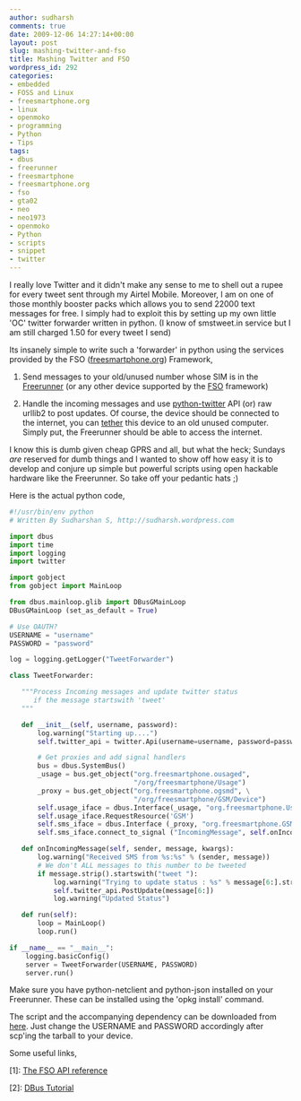 ```yaml
---
author: sudharsh
comments: true
date: 2009-12-06 14:27:14+00:00
layout: post
slug: mashing-twitter-and-fso
title: Mashing Twitter and FSO
wordpress_id: 292
categories:
- embedded
- FOSS and Linux
- freesmartphone.org
- linux
- openmoko
- programming
- Python
- Tips
tags:
- dbus
- freerunner
- freesmartphone
- freesmartphone.org
- fso
- gta02
- neo
- neo1973
- openmoko
- Python
- scripts
- snippet
- twitter
---
```


I really love Twitter and it didn't make any sense to me to shell out a rupee for every tweet sent through my Airtel Mobile. Moreover, I am on one of those monthly booster packs which allows you to send 22000 text messages for free. I simply had to exploit this by setting up my own little 'OC' twitter forwarder written in python. (I know of smstweet.in service but I am still charged 1.50 for every tweet I send)

Its insanely simple to write such a 'forwarder' in python using the services provided by the FSO ([freesmartphone.org](http://wiki.freesmartphone.org)) Framework,



	
  1. Send messages to your old/unused number whose SIM is in the [Freerunner](http://openmoko.com/freerunner.html) (or any other device supported by the [FSO](http://wiki.freesmartphone.org) framework)

	
  2. Handle the incoming messages and use [python-twitter](http://code.google.com/p/python-twitter/) API (or) raw urllib2 to post updates. Of course, the device should be connected to the internet, you can [tether](http://wiki.openmoko.org/wiki/Usb_networking) this device to an old unused computer. Simply put, the Freerunner should be able to access the internet.


I know this is dumb given cheap GPRS and all, but what the heck; Sundays _are_ reserved for dumb things and I wanted to show off how easy it is to develop and conjure up simple but powerful scripts using open hackable hardware like the Freerunner. So take off your pedantic hats ;)

Here is the actual python code,

``` python
#!/usr/bin/env python
# Written By Sudharshan S, http://sudharsh.wordpress.com

import dbus
import time
import logging
import twitter

import gobject
from gobject import MainLoop

from dbus.mainloop.glib import DBusGMainLoop
DBusGMainLoop (set_as_default = True)

# Use OAUTH?
USERNAME = "username"
PASSWORD = "password"

log = logging.getLogger("TweetForwarder")

class TweetForwarder:

   """Process Incoming messages and update twitter status
      if the message startswith 'tweet'
   """

   def __init__(self, username, password):
       log.warning("Starting up....")
       self.twitter_api = twitter.Api(username=username, password=password)

       # Get proxies and add signal handlers
       bus = dbus.SystemBus()
       _usage = bus.get_object("org.freesmartphone.ousaged",
                               "/org/freesmartphone/Usage")
       _proxy = bus.get_object("org.freesmartphone.ogsmd", \
                               "/org/freesmartphone/GSM/Device")
       self.usage_iface = dbus.Interface(_usage, "org.freesmartphone.Usage")
       self.usage_iface.RequestResource('GSM')
       self.sms_iface = dbus.Interface (_proxy, "org.freesmartphone.GSM.SMS")
       self.sms_iface.connect_to_signal ("IncomingMessage", self.onIncomingMessage)

   def onIncomingMessage(self, sender, message, kwargs):
       log.warning("Received SMS from %s:%s" % (sender, message))
       # We don't ALL messages to this number to be tweeted
       if message.strip().startswith("tweet "):
           log.warning("Trying to update status : %s" % message[6:].strip())
           self.twitter_api.PostUpdate(message[6:])
           log.warning("Updated Status")

   def run(self):
       loop = MainLoop()
       loop.run()

if __name__ == "__main__":
    logging.basicConfig()
    server = TweetForwarder(USERNAME, PASSWORD)
    server.run()
```

Make sure you have python-netclient and python-json installed on your Freerunner. These can be installed using the 'opkg install' command.

The script and the accompanying dependency can be downloaded from [here](http://gitorious.org/dumb-scripts/dumb-scripts/archive-tarball/master). Just change the USERNAME and PASSWORD accordingly after scp'ing the tarball to your device.

Some useful links,

[1]: [The FSO API reference](http://git.freesmartphone.org/?p=specs.git;a=tree;f=html;h=bb7b2226c03c13b7c930e119c0df4bd0c91c06bb;hb=2a40169edbec7a2fcb804aa45e496df01aeba782)

[2]: [DBus Tutorial](http://dbus.freedesktop.org/doc/dbus-tutorial.html)
